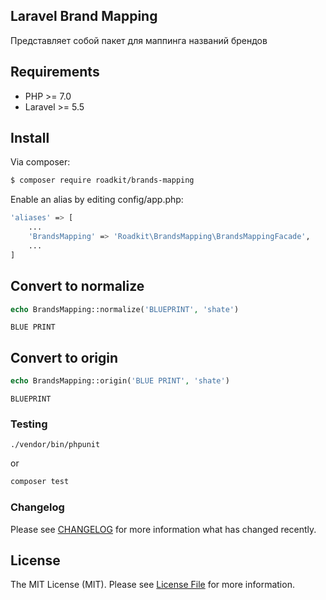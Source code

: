 ## Laravel Brand Mapping
Представляет собой пакет для маппинга названий брендов

## Requirements
* PHP >= 7.0
* Laravel >= 5.5

## Install

Via composer:

```bash
$ composer require roadkit/brands-mapping
```
Enable an alias by editing config/app.php:
```bash
'aliases' => [
    ...
    'BrandsMapping' => 'Roadkit\BrandsMapping\BrandsMappingFacade',
    ...
]
```

## Convert to normalize

```php
echo BrandsMapping::normalize('BLUEPRINT', 'shate')
```
```
BLUE PRINT
```

## Convert to origin

```php
echo BrandsMapping::origin('BLUE PRINT', 'shate')
```
```
BLUEPRINT
```

### Testing

```
./vendor/bin/phpunit
```
or
``` bash
composer test 
```

### Changelog

Please see [CHANGELOG](CHANGELOG.md) for more information what has changed recently.

## License

The MIT License (MIT). Please see [License File](LICENSE.md) for more information.